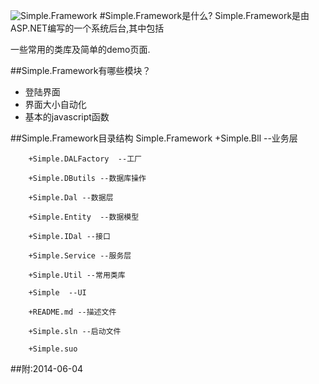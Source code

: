 ![Simple.Framework](http://images.cnblogs.com/cnblogs_com/net-nai/480149/o_1434114495_free-08.png)
#Simple.Framework是什么?
Simple.Framework是由ASP.NET编写的一个系统后台,其中包括

一些常用的类库及简单的demo页面.

##Simple.Framework有哪些模块？

* 登陆界面
* 界面大小自动化
* 基本的javascript函数

##Simple.Framework目录结构
    Simple.Framework
        +Simple.Bll --业务层
        
        +Simple.DALFactory  --工厂
        
        +Simple.DButils --数据库操作
        
        +Simple.Dal	--数据层
        
        +Simple.Entity  --数据模型
        
        +Simple.IDal --接口
        
        +Simple.Service	--服务层
        
        +Simple.Util --常用类库
        
        +Simple	 --UI
        
        +README.md --描述文件
        
        +Simple.sln	--启动文件
        
        +Simple.suo
 



##附:2014-06-04
